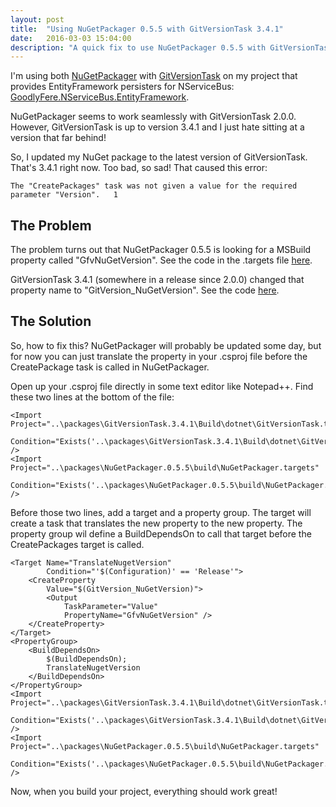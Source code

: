 ```yaml
---
layout: post
title:  "Using NuGetPackager 0.5.5 with GitVersionTask 3.4.1"
date:   2016-03-03 15:04:00
description: "A quick fix to use NuGetPackager 0.5.5 with GitVersionTask 3.4.1"
---
```

I'm using both [NuGetPackager](https://www.nuget.org/packages/NuGetPackager/)
with [GitVersionTask](https://www.nuget.org/packages/GitVersionTask/) on
my project that provides EntityFramework persisters for NServiceBus:
[GoodlyFere.NServiceBus.EntityFramework](https://github.com/benjaminramey/GoodlyFere.NServiceBus.EntityFramework).

NuGetPackager seems to work seamlessly with GitVersionTask 2.0.0.  However,
GitVersionTask is up to version 3.4.1 and I just hate sitting at a version that
far behind!

So, I updated my NuGet package to the latest version of GitVersionTask.  That's
3.4.1 right now.  Too bad, so sad!  That caused this error:

```
The "CreatePackages" task was not given a value for the required parameter "Version".	1
```

## The Problem
The problem turns out that NuGetPackager 0.5.5 is looking for a MSBuild property
called "GfvNuGetVersion".  See the code in the .targets file [here](https://github.com/Particular/NuGetPackager/blob/0.5.6/src/NuGetPackager/NuGetPackager.targets#L5).

GitVersionTask 3.4.1 (somewhere in a release since 2.0.0) changed that property
name to "GitVersion_NuGetVersion".  See the code [here](https://github.com/GitTools/GitVersion/blob/master/src/GitVersionTask/NugetAssets/GitVersionTask.targets#L68).

## The Solution
So, how to fix this?  NuGetPackager will probably be updated some day, but for
now you can just translate the property in your .csproj file before the
CreatePackage task is called in NuGetPackager.

Open up your .csproj file directly in some text editor like Notepad++.  Find
these two lines at the bottom of the file:

```
<Import Project="..\packages\GitVersionTask.3.4.1\Build\dotnet\GitVersionTask.targets"
        Condition="Exists('..\packages\GitVersionTask.3.4.1\Build\dotnet\GitVersionTask.targets')" />
<Import Project="..\packages\NuGetPackager.0.5.5\build\NuGetPackager.targets"
        Condition="Exists('..\packages\NuGetPackager.0.5.5\build\NuGetPackager.targets')" />
```

Before those two lines, add a target and a property group.  The target will
create a task that translates the new property to the new property.  The
property group wil define a BuildDependsOn to call that target before the
CreatePackages target is called.

```
<Target Name="TranslateNugetVersion"
        Condition="'$(Configuration)' == 'Release'">
    <CreateProperty
        Value="$(GitVersion_NuGetVersion)">
        <Output
            TaskParameter="Value"
            PropertyName="GfvNuGetVersion" />
    </CreateProperty>
</Target>
<PropertyGroup>
    <BuildDependsOn>
        $(BuildDependsOn);
        TranslateNugetVersion
    </BuildDependsOn>
</PropertyGroup>
<Import Project="..\packages\GitVersionTask.3.4.1\Build\dotnet\GitVersionTask.targets"
        Condition="Exists('..\packages\GitVersionTask.3.4.1\Build\dotnet\GitVersionTask.targets')" />
<Import Project="..\packages\NuGetPackager.0.5.5\build\NuGetPackager.targets"
        Condition="Exists('..\packages\NuGetPackager.0.5.5\build\NuGetPackager.targets')" />
```

Now, when you build your project, everything should work great!
